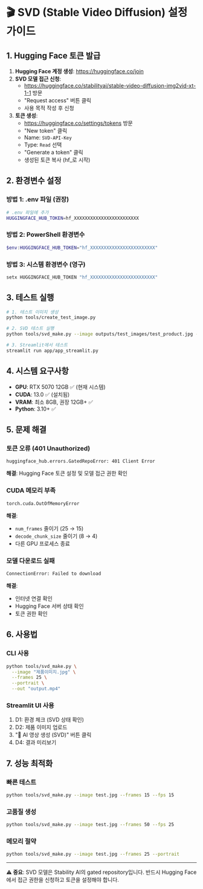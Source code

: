 # 🎬 SVD (Stable Video Diffusion) 설정 가이드

## 1. Hugging Face 토큰 발급

1. **Hugging Face 계정 생성**: https://huggingface.co/join
2. **SVD 모델 접근 신청**: 
   - https://huggingface.co/stabilityai/stable-video-diffusion-img2vid-xt-1-1 방문
   - "Request access" 버튼 클릭
   - 사용 목적 작성 후 신청
3. **토큰 생성**:
   - https://huggingface.co/settings/tokens 방문
   - "New token" 클릭
   - Name: `SVD-API-Key`
   - Type: `Read` 선택
   - "Generate a token" 클릭
   - 생성된 토큰 복사 (hf_로 시작)

## 2. 환경변수 설정

### 방법 1: .env 파일 (권장)
```bash
# .env 파일에 추가
HUGGINGFACE_HUB_TOKEN=hf_XXXXXXXXXXXXXXXXXXXXXXXX
```

### 방법 2: PowerShell 환경변수
```powershell
$env:HUGGINGFACE_HUB_TOKEN="hf_XXXXXXXXXXXXXXXXXXXXXXXX"
```

### 방법 3: 시스템 환경변수 (영구)
```powershell
setx HUGGINGFACE_HUB_TOKEN "hf_XXXXXXXXXXXXXXXXXXXXXXXX"
```

## 3. 테스트 실행

```bash
# 1. 테스트 이미지 생성
python tools/create_test_image.py

# 2. SVD 테스트 실행
python tools/svd_make.py --image outputs/test_images/test_product.jpg --frames 25 --portrait

# 3. Streamlit에서 테스트
streamlit run app/app_streamlit.py
```

## 4. 시스템 요구사항

- **GPU**: RTX 5070 12GB ✅ (현재 시스템)
- **CUDA**: 13.0 ✅ (설치됨)
- **VRAM**: 최소 8GB, 권장 12GB+ ✅
- **Python**: 3.10+ ✅

## 5. 문제 해결

### 토큰 오류 (401 Unauthorized)
```
huggingface_hub.errors.GatedRepoError: 401 Client Error
```
**해결**: Hugging Face 토큰 설정 및 모델 접근 권한 확인

### CUDA 메모리 부족
```
torch.cuda.OutOfMemoryError
```
**해결**: 
- `num_frames` 줄이기 (25 → 15)
- `decode_chunk_size` 줄이기 (8 → 4)
- 다른 GPU 프로세스 종료

### 모델 다운로드 실패
```
ConnectionError: Failed to download
```
**해결**: 
- 인터넷 연결 확인
- Hugging Face 서버 상태 확인
- 토큰 권한 확인

## 6. 사용법

### CLI 사용
```bash
python tools/svd_make.py \
  --image "제품이미지.jpg" \
  --frames 25 \
  --portrait \
  --out "output.mp4"
```

### Streamlit UI 사용
1. D1: 환경 체크 (SVD 상태 확인)
2. D2: 제품 이미지 업로드
3. "🤖 AI 영상 생성 (SVD)" 버튼 클릭
4. D4: 결과 미리보기

## 7. 성능 최적화

### 빠른 테스트
```bash
python tools/svd_make.py --image test.jpg --frames 15 --fps 15
```

### 고품질 생성
```bash
python tools/svd_make.py --image test.jpg --frames 50 --fps 25
```

### 메모리 절약
```bash
python tools/svd_make.py --image test.jpg --frames 25 --portrait
```

---

**⚠️ 중요**: SVD 모델은 Stability AI의 gated repository입니다. 반드시 Hugging Face에서 접근 권한을 신청하고 토큰을 설정해야 합니다.
